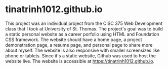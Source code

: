 # tinatrinh1012.github.io

This project was an individual project from the CISC 375 Web Development class that I took at University of St. Thomas. The project's goal was to build a static personal website as a career porfolio using HTML and Foundation CSS framework. The website should have a home page, a project demonstration page, a resume page, and personal page to share more about myself. The website is also responsive with smaller screensizes like phone or tablets. Since it's a static website, Github was used to host the website live. The website is accessible at https://tinatrinh1012.github.io. 

